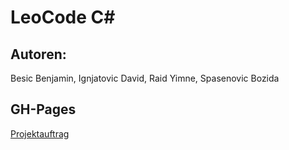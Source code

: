 # LeoCode C#

## Autoren: 
Besic Benjamin, Ignjatovic David, Raid Yimne, Spasenovic Bozida

## GH-Pages

[Projektauftrag](https://2021-4ahif-syp.github.io/project-leocode/)